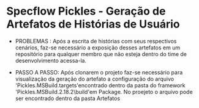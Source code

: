# Specflow Pickles - Geração de Artefatos de Histórias de Usuário

- PROBLEMAS : Após a escrita de histórias com seus respectivos cenários, faz-se necessário a exposição desses artefatos em um repositório para qualquer membro que não esteja dentro do time de desenvolvimento acessa-la.

- PASSO A PASSO: Após clonarem o projeto faz-se necessário para visualização da geração do artefato a configuração do arquivo 'Pickles.MSBuild.targets'encontrado dentro da pasta do framework 'Pickles.MSBuild.2.18.2\build'em Package. No proejeto o arquivo pode ser encontrado dentro da pasta Artefatos

